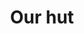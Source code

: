 ---
title: Our hut
category: blog
lat: 18.65247
lng: 98.63326
image: https://s3-us-west-2.amazonaws.com/travels2013/2014-01-12 00:11:56 PST.jpg
observation: 20140112001156PST
---